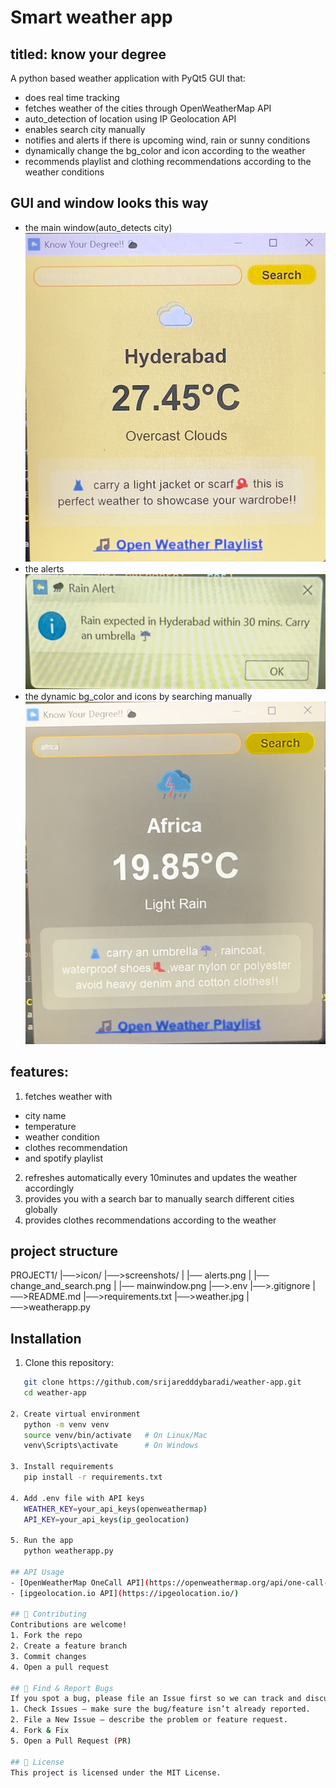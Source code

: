 # Smart weather app
## titled: know your degree
A python based weather application with PyQt5 GUI that:
- does real time tracking
- fetches weather of the cities through OpenWeatherMap API
- auto_detection of location using IP Geolocation API
- enables search city manually
- notifies and alerts if there is upcoming wind, rain or sunny conditions
- dynamically change the bg_color and icon according to the weather 
- recommends playlist and clothing recommendations according to the weather conditions

## GUI and window looks this way
- the main window(auto_detects city)
 ![Main Window](screenshots/mainwindow.png)
- the alerts 
![Alerts](screenshots/alerts.png)
- the dynamic bg_color and icons by searching manually
![Dynamic UI](screenshots/change_and_search.png)

## features:
1. fetches weather with 
  - city name 
  - temperature 
  - weather condition
  - clothes recommendation 
  - and spotify playlist
2. refreshes automatically every 10minutes and updates the weather accordingly
3. provides you with a search bar to manually search different cities globally
4. provides clothes recommendations according to the weather

## project structure 
PROJECT1/
|──>icon/
|──>screenshots/
|     |── alerts.png
|     |── change_and_search.png
|     |── mainwindow.png
|──>.env
|──>.gitignore
|──>README.md
|──>requirements.txt
|──>weather.jpg
|──>weatherapp.py

## Installation
1. Clone this repository:
```bash
   git clone https://github.com/srijaredddybaradi/weather-app.git
   cd weather-app

2. Create virtual environment
   python -m venv venv
   source venv/bin/activate   # On Linux/Mac
   venv\Scripts\activate      # On Windows

3. Install requirements
   pip install -r requirements.txt

4. Add .env file with API keys
   WEATHER_KEY=your_api_keys(openweathermap)
   API_KEY=your_api_keys(ip_geolocation)

5. Run the app
   python weatherapp.py

## API Usage
- [OpenWeatherMap OneCall API](https://openweathermap.org/api/one-call-api)
- [ipgeolocation.io API](https://ipgeolocation.io/)

## 🤝 Contributing
Contributions are welcome!  
1. Fork the repo  
2. Create a feature branch  
3. Commit changes  
4. Open a pull request

## 🐞 Find & Report Bugs  
If you spot a bug, please file an Issue first so we can track and discuss it.  
1. Check Issues – make sure the bug/feature isn’t already reported.  
2. File a New Issue – describe the problem or feature request.   
4. Fork & Fix  
5. Open a Pull Request (PR)

## 📜 License
This project is licensed under the MIT License.
